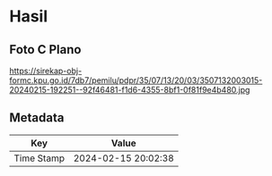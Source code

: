 # Hasil

## Foto C Plano

https://sirekap-obj-formc.kpu.go.id/7db7/pemilu/pdpr/35/07/13/20/03/3507132003015-20240215-192251--92f46481-f1d6-4355-8bf1-0f81f9e4b480.jpg


## Metadata

| Key        | Value               |
| ---------- | ------------------- |
| Time Stamp | 2024-02-15 20:02:38 |



